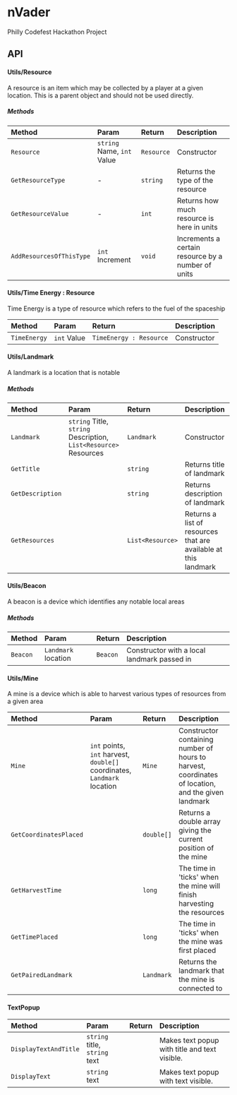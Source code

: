 # nVader
Philly Codefest Hackathon Project

## API
#### Utils/Resource
A resource is an item which may be collected by a player at a given location. This is a parent object and should not be used directly.

##### Methods 

| Method | Param | Return | Description |
| :--- | :--- | :--- | :--- |
| `Resource` | `string` Name, `int` Value | `Resource` | Constructor |
| `GetResourceType` | - | `string` | Returns the type of the resource |
| `GetResourceValue` | - | `int` | Returns how much resource is here in units |
| `AddResourcesOfThisType` | `int` Increment | `void` | Increments a certain resource by a number of units |

#### Utils/Time Energy : Resource
Time Energy is a type of resource which refers to the fuel of the spaceship

| Method | Param | Return | Description |
| :--- | :--- | :--- | :--- |
| `TimeEnergy` | `int` Value | `TimeEnergy : Resource` | Constructor |

#### Utils/Landmark
A landmark is a location that is notable
##### Methods

| Method | Param | Return | Description |
| :--- | :--- | :--- | :--- |
| `Landmark` | `string` Title, `string` Description, `List<Resource>` Resources | `Landmark` | Constructor |
| `GetTitle` | | `string` | Returns title of landmark |
| `GetDescription` | | `string` | Returns description of landmark |
| `GetResources` | | `List<Resource>` | Returns a list of resources that are available at this landmark |

#### Utils/Beacon
A beacon is a device which identifies any notable local areas
##### Methods

| Method | Param | Return | Description |
| :--- | :--- | :--- | :--- |
| `Beacon` | `Landmark` location | `Beacon` | Constructor with a local landmark passed in

#### Utils/Mine
A mine is a device which is able to harvest various types of resources from a given area

| Method | Param | Return | Description |
| :--- | :--- | :--- | :--- |
| `Mine` | `int` points, `int` harvest, `double[]` coordinates, `Landmark` location | `Mine` | Constructor containing number of hours to harvest, coordinates of location, and the given landmark |
| `GetCoordinatesPlaced` | | `double[]` | Returns a double array giving the current position of the mine |
| `GetHarvestTime` | | `long` | The time in 'ticks' when the mine will finish harvesting the resources | 
| `GetTimePlaced` | | `long` | The time in 'ticks' when the mine was first placed |
| `GetPairedLandmark` | | `Landmark` | Returns the landmark that the mine is connected to |

#### TextPopup
| Method | Param | Return | Description |
| :--- | :--- | :--- | :--- |
| `DisplayTextAndTitle` | `string` title, `string` text | | Makes text popup with title and text visible. |
| `DisplayText` | `string` text | | Makes text popup with text visible. |
